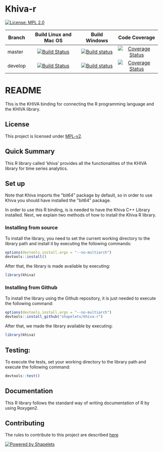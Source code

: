 # Khiva-r

[![License: MPL 2.0](https://img.shields.io/badge/License-MPL%202.0-brightgreen.svg)](https://github.com/shapelets/khiva-java/blob/master/LICENSE.txt)  

| Branch        | Build Linux and Mac OS                                                                                                         |  Build Windows                                                                                                                                                           | Code Coverage                                                                                                                                      |
| --------------|:------------------------------------------------------------------------------------------------------------------------------:|:------------------------------------------------------------------------------------------------------------------------------------------------------------------------:|:--------------------------------------------------------------------------------------------------------------------------------------------------:|
| master        | [![Build Status](https://travis-ci.org/shapelets/khiva-r.svg?branch=master)](https://travis-ci.org/shapelets/khiva-r/branches) | [![Build status](https://ci.appveyor.com/api/projects/status/49yh3arn9fx3ij0l/branch/master?svg=true)](https://ci.appveyor.com/project/shapelets/khiva-r/branch/master)  |[![Coverage Status](https://codecov.io/gh/shapelets/khiva-r/branch/master/graph/badge.svg)](https://codecov.io/gh/shapelets/khiva-r/branch/master)  |
| develop       | [![Build Status](https://travis-ci.org/shapelets/khiva-r.svg?branch=develop)](https://travis-ci.org/shapelets/khiva-r/branches)| [![Build status](https://ci.appveyor.com/api/projects/status/49yh3arn9fx3ij0l/branch/develop?svg=true)](https://ci.appveyor.com/project/shapelets/khiva-r/branch/develop)|[![Coverage Status](https://codecov.io/gh/shapelets/khiva-r/branch/develop/graph/badge.svg)](https://codecov.io/gh/shapelets/khiva-r/branch/develop)|

# README #
This is the KHIVA binding for connecting the R programming language and the KHIVA library.

## License
This project is licensed under [MPL-v2](https://www.mozilla.org/en-US/MPL/2.0/).
 
## Quick Summary
This R library called 'khiva' provides all the functionalities of the KHIVA library for time series analytics.

## Set up

Note that Khiva imports the "bit64" package by default, so in order to use Khiva you should have installed the "bit64" package.

In order to use this R binding, is is needed to have the Khiva C++ Library installed.
Next, we explain two methods of how to install the Khiva R library.

### Installing from source
To install the library, you need to set the current working directory to the library path 
and install it by executing the following commands: 
```R
options(devtools.install.args = "--no-multiarch")
devtools::install()
```
After that, the library is made available by executing:
```R
library(khiva)  
```

### Installing from Github

To install the library using the Github repository, it is just needed to execute the following command: 
```R
options(devtools.install.args = "--no-multiarch")
devtools::install_github("shapelets/khiva-r")
```
After that, we made the library available by executing:
```R
library(khiva)  
```

## Testing:
To execute the tests, set your working directory to the library path and execute the following command:
```R
devtools::test()
```

## Documentation
This R library follows the standard way of writing documentation of R by using Roxygen2.

## Contributing
The rules to contribute to this project are described [here](CONTRIBUTING.md)

[![Powered by Shapelets](https://img.shields.io/badge/powered%20by-Shapelets-orange.svg?style=flat&colorA=E1523D&colorB=007D8A)](https://shapelets.io)
